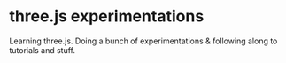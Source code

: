 # three.js experimentations
Learning three.js. Doing a bunch of experimentations &amp; following along to tutorials and stuff.
